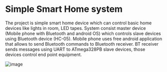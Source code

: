# Simple Smart Home system
The project is simple smart home device which can control basic home devices like lights in 
room, LED tapes. System consist master device (Mobile phone with Bluetooth and android OS) which 
controls slave devices using Bluetooth device (HC-05).
Mobile phone uses free android application that allows to send Bluetooth commands to 
Bluetooth receiver. BT receiver sends messages using UART to ATmega328PB slave devices, those 
devices control end point equipment.


![image](https://user-images.githubusercontent.com/38226349/157455053-fffb2681-535e-48d0-9866-7b4fb9c4cb44.png)
